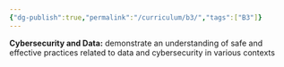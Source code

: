 ```yaml
---
{"dg-publish":true,"permalink":"/curriculum/b3/","tags":["B3"]}
---
```


**Cybersecurity and Data:** demonstrate an understanding of safe and effective practices related to data and cybersecurity in various contexts